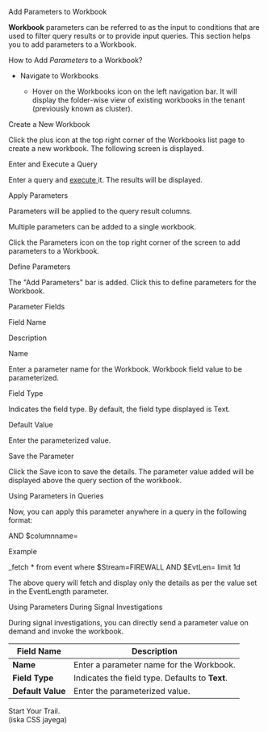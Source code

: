 Add Parameters to Workbook

**Workbook** parameters can be referred to as the input to conditions that are used to filter query results or to provide input queries. This section helps you to add parameters to a Workbook.

How to Add *Parameters* to a Workbook?

- Navigate to Workbooks

    - Hover on the Workbooks icon on the left navigation bar. It will display the folder-wise view of existing workbooks in the tenant (previously known as cluster).

Create a New Workbook

Click the plus icon at the top right corner of the Workbooks list page to create a new workbook. The following screen is displayed.

Enter and Execute a Query

Enter a query and <u> execute </u> it. The results will be displayed.

Apply Parameters

Parameters will be applied to the query result columns.

Multiple parameters can be added to a single workbook.

Click the Parameters icon on the top right corner of the screen to add parameters to a Workbook.

Define Parameters

The "Add Parameters" bar is added. Click this to define parameters for the Workbook.

Parameter Fields

Field Name

Description

Name

Enter a parameter name for the Workbook. Workbook field value to be parameterized.

Field Type

Indicates the field type. By default, the field type displayed is Text.

Default Value

Enter the parameterized value.

Save the Parameter

Click the Save icon to save the details. The parameter value added will be displayed above the query section of the workbook.

Using Parameters in Queries

Now, you can apply this parameter anywhere in a query in the following format:

AND $columnname=

Example

_fetch * from event where $Stream=FIREWALL AND $EvtLen= limit 1d

The above query will fetch and display only the details as per the value set in the EventLength parameter.

Using Parameters During Signal Investigations

During signal investigations, you can directly send a parameter value on demand and invoke the workbook.

| Field Name    | Description                                         |
|--------------|-----------------------------------------------------|
| **Name**      | Enter a parameter name for the Workbook.           |
| **Field Type** | Indicates the field type. Defaults to **Text**.   |
| **Default Value** | Enter the parameterized value.                 |

<div classname="blue-callout"> Start Your Trail. </div> (iska CSS jayega)